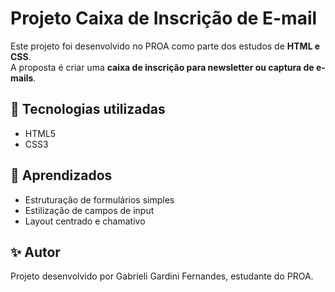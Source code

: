 # Projeto Caixa de Inscrição de E-mail
Este projeto foi desenvolvido no PROA como parte dos estudos de **HTML e CSS**.  
A proposta é criar uma **caixa de inscrição para newsletter ou captura de e-mails**.

## 🚀 Tecnologias utilizadas
- HTML5
- CSS3

## 📌 Aprendizados
- Estruturação de formulários simples
- Estilização de campos de input
- Layout centrado e chamativo

## ✨ Autor
Projeto desenvolvido por Gabrieli Gardini Fernandes, estudante do PROA.

